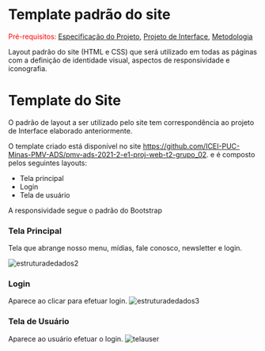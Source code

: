 # Template padrão do site

<span style="color:red">Pré-requisitos: <a href="2-Especificação do Projeto.md"> Especificação do Projeto</a></span>, <a href="3-Projeto de Interface.md"> Projeto de Interface</a>, <a href="4-Metodologia.md"> Metodologia</a>

Layout padrão do site (HTML e CSS) que será utilizado em todas as páginas com a definição de identidade visual, aspectos de responsividade e iconografia.

# Template do Site
O padrão de layout a ser utilizado pelo site tem correspondência ao projeto de Interface elaborado anteriormente.

O template criado está disponível no site https://github.com/ICEI-PUC-Minas-PMV-ADS/pmv-ads-2021-2-e1-proj-web-t2-grupo_02.  e é composto pelos seguintes layouts: 
-	Tela principal
-	Login
-	Tela de usuário 

A responsividade segue o padrão do Bootstrap

### Tela Principal
Tela que abrange nosso menu, mídias, fale conosco, newsletter e login.

 ![estruturadedados2](https://user-images.githubusercontent.com/83349744/138616499-4b9c5518-ef06-4dbc-8d6c-c32e6b80bc83.jpg)

### Login
Aparece ao clicar para efetuar login.
 ![estruturadedados3](https://user-images.githubusercontent.com/83349744/138616505-4628f785-b1d6-4821-9aff-3118c64c03ae.jpg)

### Tela de Usuário
Aparece ao usuário efetuar o login.
 ![telauser](https://user-images.githubusercontent.com/83349744/138616748-abcea74b-a2de-45a2-9436-b57c4e5f4160.jpg)


